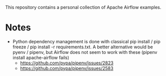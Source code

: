This repository contains a personal collection of Apache Airflow examples. 

# Notes

- Python dependency management is done with classical pip install / pip freeze / pip install -r requirements.txt. A better alternative would be pyenv / pipenv, but Airflow does not seem to work with these (pipenv install apache-airflow fails)
  - https://github.com/pypa/pipenv/issues/2823
  - https://github.com/pypa/pipenv/issues/2583

